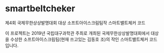 # smartbeltcheker
제4회 국제무한상상발명대회 대상 소프트아이스크림팀작 스마트밸트체커 코드

이 프로젝트는 2019년 국립대구과학관 주최로 개최된 국제무한상상발명대회에서 대상을 수상한 소프트아이스크림팀(현재 쓰고있는 김동호 조)의 작인 스마트밸트체커 코드입니다.
